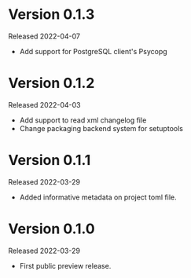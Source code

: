 # Version 0.1.3

Released 2022-04-07

- Add support for PostgreSQL client's Psycopg

# Version 0.1.2

Released 2022-04-03

- Add support to read xml changelog file
- Change packaging backend system for setuptools

# Version 0.1.1

Released 2022-03-29

- Added informative metadata on project toml file. 

# Version 0.1.0

Released 2022-03-29

- First public preview release.
